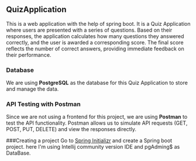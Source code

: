 ## QuizApplication
This is a web application with the help of spring boot. It is a  Quiz Application where users are presented with a series of questions. Based on their responses, the application calculates how many questions they answered correctly, and the user is awarded a corresponding score. The final score reflects the number of correct answers, providing immediate feedback on their performance.

### Database
We are using **PostgreSQL** as the database for this Quiz Application to store and manage the data.


### API Testing with Postman
Since we are not using a frontend for this project, we are using **Postman** to test the API functionality. Postman allows us to simulate API requests (GET, POST, PUT, DELETE) and view the responses directly.

###Creating a project
Go to [Spring Initializr](https://start.spring.io/) and create a Spring boot project. here I'm using Intellij community version IDE and pgAdming$ as DataBase.

